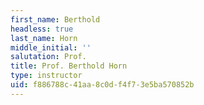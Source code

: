 ```yaml
---
first_name: Berthold
headless: true
last_name: Horn
middle_initial: ''
salutation: Prof.
title: Prof. Berthold Horn
type: instructor
uid: f886788c-41aa-8c0d-f4f7-3e5ba570852b
---
```

